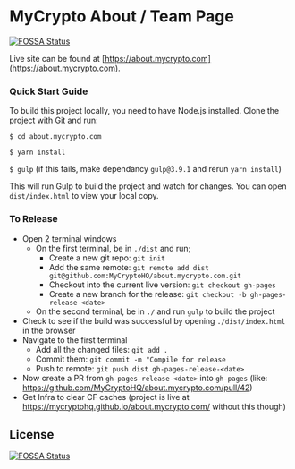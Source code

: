 # MyCrypto About / Team Page
[![FOSSA Status](https://app.fossa.io/api/projects/git%2Bgithub.com%2Follutr-sketc%2Fabout.mycrypto.com.svg?type=shield)](https://app.fossa.io/projects/git%2Bgithub.com%2Follutr-sketc%2Fabout.mycrypto.com?ref=badge_shield)


Live site can be found at [https://about.mycrypto.com](https://about.mycrypto.com).


### Quick Start Guide
To build this project locally, you need to have Node.js installed. Clone the project with Git and run:


`$ cd about.mycrypto.com`

`$ yarn install`

`$ gulp` (if this fails, make dependancy `gulp@3.9.1` and rerun `yarn install`)

This will run Gulp to build the project and watch for changes. You can open `dist/index.html` to view your local copy.

### To Release

* Open 2 terminal windows 
  * On the first terminal, be in `./dist` and run;
     * Create a new git repo: `git init`
     * Add the same remote: `git remote add dist git@github.com:MyCryptoHQ/about.mycrypto.com.git`
     * Checkout into the current live version: `git checkout gh-pages`
     * Create a new branch for the release: `git checkout -b gh-pages-release-<date>`
  * On the second terminal, be in `./` and run `gulp` to build the project 
* Check to see if the build was successful by opening `./dist/index.html` in the browser
* Navigate to the first terminal
  * Add all the changed files: `git add .`
  * Commit them: `git commit -m "Compile for release`
  * Push to remote: `git push dist gh-pages-release-<date>`
* Now create a PR from `gh-pages-release-<date>` into `gh-pages` (like: https://github.com/MyCryptoHQ/about.mycrypto.com/pull/42)
* Get Infra to clear CF caches (project is live at https://mycryptohq.github.io/about.mycrypto.com/ without this though)

## License
[![FOSSA Status](https://app.fossa.io/api/projects/git%2Bgithub.com%2Follutr-sketc%2Fabout.mycrypto.com.svg?type=large)](https://app.fossa.io/projects/git%2Bgithub.com%2Follutr-sketc%2Fabout.mycrypto.com?ref=badge_large)